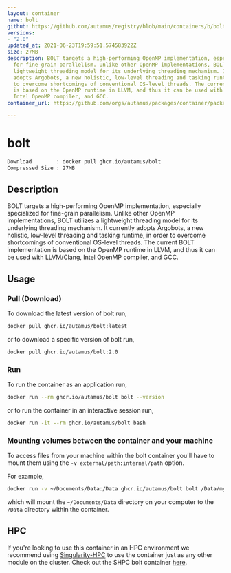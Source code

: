 ```yaml
---
layout: container
name: bolt
github: https://github.com/autamus/registry/blob/main/containers/b/bolt/spack.yaml
versions:
- "2.0"
updated_at: 2021-06-23T19:59:51.574583922Z
size: 27MB
description: BOLT targets a high-performing OpenMP implementation, especially specialized
  for fine-grain parallelism. Unlike other OpenMP implementations, BOLT utilizes a
  lightweight threading model for its underlying threading mechanism. It currently
  adopts Argobots, a new holistic, low-level threading and tasking runtime, in order
  to overcome shortcomings of conventional OS-level threads. The current BOLT implementation
  is based on the OpenMP runtime in LLVM, and thus it can be used with LLVM/Clang,
  Intel OpenMP compiler, and GCC.
container_url: https://github.com/orgs/autamus/packages/container/package/bolt

---
```

# bolt
```bash 
Download        : docker pull ghcr.io/autamus/bolt
Compressed Size : 27MB
```

## Description
BOLT targets a high-performing OpenMP implementation, especially specialized for fine-grain parallelism. Unlike other OpenMP implementations, BOLT utilizes a lightweight threading model for its underlying threading mechanism. It currently adopts Argobots, a new holistic, low-level threading and tasking runtime, in order to overcome shortcomings of conventional OS-level threads. The current BOLT implementation is based on the OpenMP runtime in LLVM, and thus it can be used with LLVM/Clang, Intel OpenMP compiler, and GCC.

## Usage
### Pull (Download)
To download the latest version of bolt run,

```bash
docker pull ghcr.io/autamus/bolt:latest
```

or to download a specific version of bolt run,

```bash
docker pull ghcr.io/autamus/bolt:2.0
```
### Run
To run the container as an application run,
```bash
docker run --rm ghcr.io/autamus/bolt bolt --version
```

or to run the container in an interactive session run,
```bash
docker run -it --rm ghcr.io/autamus/bolt bash
```

### Mounting volumes between the container and your machine
To access files from your machine within the bolt container you'll have to mount them using the `-v external/path:internal/path` option.

For example,
```bash
docker run -v ~/Documents/Data:/Data ghcr.io/autamus/bolt bolt /Data/myData.csv
```
which will mount the `~/Documents/Data` directory on your computer to the `/Data` directory within the container.

## HPC
If you're looking to use this container in an HPC environment we recommend using [Singularity-HPC](https://singularity-hpc.readthedocs.io) to use the container just as any other module on the cluster. Check out the SHPC bolt container [here](https://singularityhub.github.io/singularity-hpc/r/ghcr.io-autamus-bolt/).